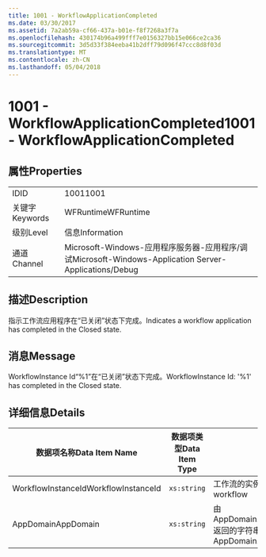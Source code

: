 ```yaml
---
title: 1001 - WorkflowApplicationCompleted
ms.date: 03/30/2017
ms.assetid: 7a2ab59a-cf66-437a-b01e-f8f7268a3f7a
ms.openlocfilehash: 430174b96a499fff7e0156327bb15e066ce2ca36
ms.sourcegitcommit: 3d5d33f384eeba41b2dff79d096f47ccc8d8f03d
ms.translationtype: MT
ms.contentlocale: zh-CN
ms.lasthandoff: 05/04/2018
---
```

# <a name="1001---workflowapplicationcompleted"></a><span data-ttu-id="26d06-102">1001 - WorkflowApplicationCompleted</span><span class="sxs-lookup"><span data-stu-id="26d06-102">1001 - WorkflowApplicationCompleted</span></span>
## <a name="properties"></a><span data-ttu-id="26d06-103">属性</span><span class="sxs-lookup"><span data-stu-id="26d06-103">Properties</span></span>  
  
|||  
|-|-|  
|<span data-ttu-id="26d06-104">ID</span><span class="sxs-lookup"><span data-stu-id="26d06-104">ID</span></span>|<span data-ttu-id="26d06-105">1001</span><span class="sxs-lookup"><span data-stu-id="26d06-105">1001</span></span>|  
|<span data-ttu-id="26d06-106">关键字</span><span class="sxs-lookup"><span data-stu-id="26d06-106">Keywords</span></span>|<span data-ttu-id="26d06-107">WFRuntime</span><span class="sxs-lookup"><span data-stu-id="26d06-107">WFRuntime</span></span>|  
|<span data-ttu-id="26d06-108">级别</span><span class="sxs-lookup"><span data-stu-id="26d06-108">Level</span></span>|<span data-ttu-id="26d06-109">信息</span><span class="sxs-lookup"><span data-stu-id="26d06-109">Information</span></span>|  
|<span data-ttu-id="26d06-110">通道</span><span class="sxs-lookup"><span data-stu-id="26d06-110">Channel</span></span>|<span data-ttu-id="26d06-111">Microsoft-Windows-应用程序服务器-应用程序/调试</span><span class="sxs-lookup"><span data-stu-id="26d06-111">Microsoft-Windows-Application Server-Applications/Debug</span></span>|  
  
## <a name="description"></a><span data-ttu-id="26d06-112">描述</span><span class="sxs-lookup"><span data-stu-id="26d06-112">Description</span></span>  
 <span data-ttu-id="26d06-113">指示工作流应用程序在“已关闭”状态下完成。</span><span class="sxs-lookup"><span data-stu-id="26d06-113">Indicates a workflow application has completed in the Closed state.</span></span>  
  
## <a name="message"></a><span data-ttu-id="26d06-114">消息</span><span class="sxs-lookup"><span data-stu-id="26d06-114">Message</span></span>  
 <span data-ttu-id="26d06-115">WorkflowInstance Id“%1”在“已关闭”状态下完成。</span><span class="sxs-lookup"><span data-stu-id="26d06-115">WorkflowInstance Id: '%1' has completed in the Closed state.</span></span>  
  
## <a name="details"></a><span data-ttu-id="26d06-116">详细信息</span><span class="sxs-lookup"><span data-stu-id="26d06-116">Details</span></span>  
  
|<span data-ttu-id="26d06-117">数据项名称</span><span class="sxs-lookup"><span data-stu-id="26d06-117">Data Item Name</span></span>|<span data-ttu-id="26d06-118">数据项类型</span><span class="sxs-lookup"><span data-stu-id="26d06-118">Data Item Type</span></span>|<span data-ttu-id="26d06-119">描述</span><span class="sxs-lookup"><span data-stu-id="26d06-119">Description</span></span>|  
|--------------------|--------------------|-----------------|  
|<span data-ttu-id="26d06-120">WorkflowInstanceId</span><span class="sxs-lookup"><span data-stu-id="26d06-120">WorkflowInstanceId</span></span>|`xs:string`|<span data-ttu-id="26d06-121">工作流的实例 ID</span><span class="sxs-lookup"><span data-stu-id="26d06-121">The instance id for the workflow</span></span>|  
|<span data-ttu-id="26d06-122">AppDomain</span><span class="sxs-lookup"><span data-stu-id="26d06-122">AppDomain</span></span>|`xs:string`|<span data-ttu-id="26d06-123">由 AppDomain.CurrentDomain.FriendlyName 返回的字符串。</span><span class="sxs-lookup"><span data-stu-id="26d06-123">The string returned by AppDomain.CurrentDomain.FriendlyName.</span></span>|
